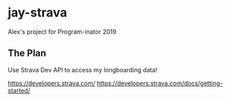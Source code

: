 # jay-strava
Alex's project for Program-inator 2019

## The Plan
Use Strava Dev API to access my longboarding data!

https://developers.strava.com/
https://developers.strava.com/docs/getting-started/

